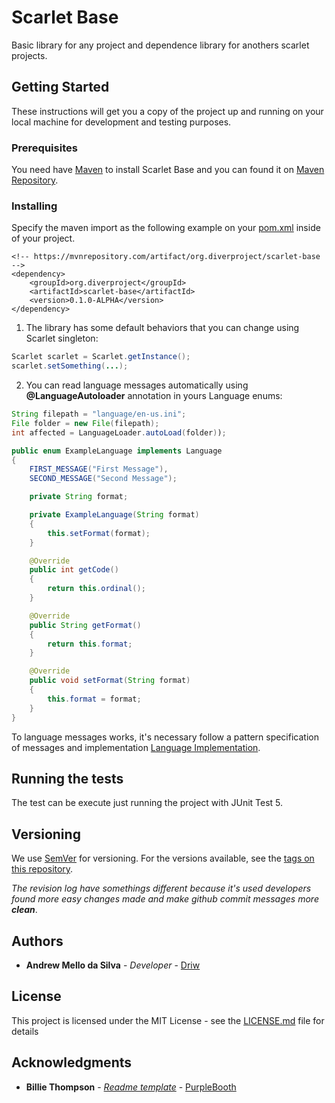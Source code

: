 # Scarlet Base

Basic library for any project and dependence library for anothers scarlet projects.

## Getting Started

These instructions will get you a copy of the project up and running on your local machine for development and testing purposes.

### Prerequisites

You need have [Maven](https://maven.apache.org/) to install Scarlet Base and you can found it on [Maven Repository](https://mvnrepository.com/).

### Installing

Specify the maven import as the following example on your [pom.xml](https://maven.apache.org/pom.html) inside of your project.

```
<!-- https://mvnrepository.com/artifact/org.diverproject/scarlet-base -->
<dependency>
    <groupId>org.diverproject</groupId>
    <artifactId>scarlet-base</artifactId>
    <version>0.1.0-ALPHA</version>
</dependency>
```

1. The library has some default behaviors that you can change using Scarlet singleton:

```java
Scarlet scarlet = Scarlet.getInstance();
scarlet.setSomething(...);
```

2. You can read language messages automatically using **@LanguageAutoloader** annotation in yours Language enums:

```java
String filepath = "language/en-us.ini";
File folder = new File(filepath);
int affected = LanguageLoader.autoLoad(folder));
```

```java
public enum ExampleLanguage implements Language
{
	FIRST_MESSAGE("First Message"),
	SECOND_MESSAGE("Second Message");

	private String format;

	private ExampleLanguage(String format)
	{
		this.setFormat(format);
	}

	@Override
	public int getCode()
	{
		return this.ordinal();
	}

	@Override
	public String getFormat()
	{
		return this.format;
	}

	@Override
	public void setFormat(String format)
	{
		this.format = format;
	}
}
```

To language messages works, it's necessary follow a pattern specification of messages and implementation [Language Implementation](Language.md).

## Running the tests

The test can be execute just running the project with JUnit Test 5.

## Versioning

We use [SemVer](http://semver.org/) for versioning. For the versions available, see the [tags on this repository](https://github.com/diverproject/diamond-lang/tags).

*The revision log have somethings different because it's used developers found more easy changes made and make github commit messages more **clean***.

## Authors

* **Andrew Mello da Silva** - *Developer* - [Driw](https://github.com/Driw)

## License

This project is licensed under the MIT License - see the [LICENSE.md](LICENSE.md) file for details

## Acknowledgments

* **Billie Thompson** - *[Readme template](https://gist.github.com/PurpleBooth/109311bb0361f32d87a2)* - [PurpleBooth](https://github.com/PurpleBooth)

